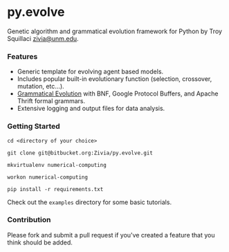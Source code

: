 # py.evolve #

Genetic algorithm and grammatical evolution framework for Python by Troy Squillaci <zivia@unm.edu>.

### Features ###

* Generic template for evolving agent based models.
* Includes popular built-in evolutionary function (selection, crossover, mutation, etc...).
* [Grammatical Evolution](https://en.wikipedia.org/wiki/Grammatical_evolution) with BNF, Google Protocol Buffers, and Apache Thrift formal grammars.
* Extensive logging and output files for data analysis.

### Getting Started ###

`cd <directory of your choice>`

`git clone git@bitbucket.org:Zivia/py.evolve.git`

`mkvirtualenv numerical-computing`

`workon numerical-computing`

`pip install -r requirements.txt`

Check out the `examples` directory for some basic tutorials.

### Contribution ###

Please fork and submit a pull request if you've created a feature that you think should be added.